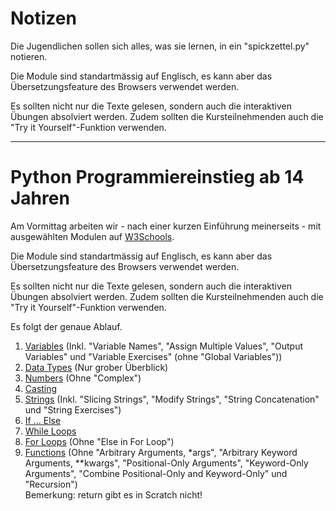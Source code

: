# Notizen

Die Jugendlichen sollen sich alles, was sie lernen, in ein "spickzettel.py" notieren.

Die Module sind standartmässig auf Englisch, es kann aber das Übersetzungsfeature des Browsers verwendet werden.

Es sollten nicht nur die Texte gelesen, sondern auch die interaktiven Übungen absolviert werden. Zudem sollten die Kursteilnehmenden auch die "Try it Yourself"-Funktion verwenden.

---

# Python Programmiereinstieg ab 14 Jahren

Am Vormittag arbeiten wir - nach einer kurzen Einführung meinerseits - mit ausgewählten Modulen auf [W3Schools](https://www.w3schools.com/python/default.asp).

Die Module sind standartmässig auf Englisch, es kann aber das Übersetzungsfeature des Browsers verwendet werden.

Es sollten nicht nur die Texte gelesen, sondern auch die interaktiven Übungen absolviert werden. Zudem sollten die Kursteilnehmenden auch die "Try it Yourself"-Funktion verwenden.

Es folgt der genaue Ablauf.


1. [Variables](https://www.w3schools.com/python/python_variables.asp) (Inkl. "Variable Names", "Assign Multiple Values", "Output Variables" und "Variable Exercises" (ohne "Global Variables"))
2. [Data Types](https://www.w3schools.com/python/python_datatypes.asp) (Nur grober Überblick)
3. [Numbers](https://www.w3schools.com/python/python_numbers.asp) (Ohne "Complex")
4. [Casting](https://www.w3schools.com/python/python_casting.asp)
5. [Strings](https://www.w3schools.com/python/python_strings.asp) (Inkl. "Slicing Strings", "Modify Strings", "String Concatenation" und "String Exercises")
6. [If ... Else](https://www.w3schools.com/python/python_conditions.asp)
7. [While Loops](https://www.w3schools.com/python/python_while_loops.asp)
8. [For Loops](https://www.w3schools.com/python/python_for_loops.asp) (Ohne "Else in For Loop")
9. [Functions](https://www.w3schools.com/python/python_functions.asp) (Ohne "Arbitrary Arguments, \*args", "Arbitrary Keyword Arguments, \*\*kwargs", "Positional-Only Arguments", "Keyword-Only Arguments", "Combine Positional-Only and Keyword-Only" und "Recursion") <br>
    Bemerkung: return gibt es in Scratch nicht!

